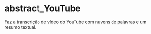 # abstract_YouTube
Faz a transcrição de vídeo do YouTube com nuvens de palavras e um resumo textual.
